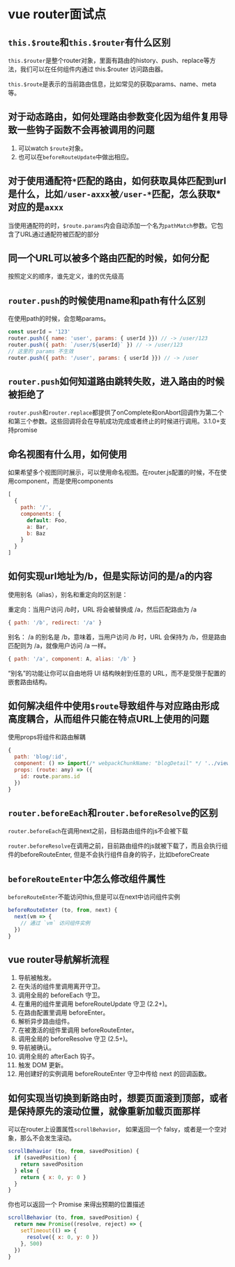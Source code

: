 # vue router面试点

## `this.$route`和`this.$router`有什么区别

`this.$router`是整个router对象，里面有路由的history、push、replace等方法，我们可以在任何组件内通过 this.$router 访问路由器。

`this.$route`是表示的当前路由信息，比如常见的获取params、name、meta等。

## 对于动态路由，如何处理路由参数变化因为组件复用导致一些钩子函数不会再被调用的问题

1. 可以watch `$route`对象。
2. 也可以在`beforeRouteUpdate`中做出相应。

## 对于使用通配符`*`匹配的路由，如何获取具体匹配到url是什么，比如`/user-axxx`被`/user-*`匹配，怎么获取*对应的是`axxx`

当使用通配符的时，`$route.params`内会自动添加一个名为`pathMatch`参数。它包含了URL通过通配符被匹配的部分

## 同一个URL可以被多个路由匹配的时候，如何分配

按照定义的顺序，谁先定义，谁的优先级高

## `router.push`的时候使用name和path有什么区别

在使用path的时候，会忽略params。

```js
const userId = '123'
router.push({ name: 'user', params: { userId }}) // -> /user/123
router.push({ path: `/user/${userId}` }) // -> /user/123
// 这里的 params 不生效
router.push({ path: '/user', params: { userId }}) // -> /user
```

## `router.push`如何知道路由跳转失败，进入路由的时候被拒绝了

`router.push`和`router.replace`都提供了onComplete和onAbort回调作为第二个和第三个参数。这些回调将会在导航成功完成或者终止的时候进行调用。3.1.0+支持promise

## 命名视图有什么用，如何使用

如果希望多个视图同时展示，可以使用命名视图。在router.js配置的时候，不在使用component，而是使用components

```js
[
  {
    path: '/',
    components: {
      default: Foo,
      a: Bar,
      b: Baz
    }
  }
]
```

## 如何实现url地址为/b，但是实际访问的是/a的内容

使用别名（alias），别名和重定向的区别是：

重定向：当用户访问 /b时，URL 将会被替换成 /a，然后匹配路由为 /a

```js
{ path: '/b', redirect: '/a' }
```

别名： /a 的别名是 /b，意味着，当用户访问 /b 时，URL 会保持为 /b，但是路由匹配则为 /a，就像用户访问 /a 一样。

```js
{ path: '/a', component: A, alias: '/b' }
```

“别名”的功能让你可以自由地将 UI 结构映射到任意的 URL，而不是受限于配置的嵌套路由结构。

## 如何解决组件中使用`$route`导致组件与对应路由形成高度耦合，从而组件只能在特点URL上使用的问题

使用props将组件和路由解耦

```js
{
  path: 'blog/:id',
  component: () => import(/* webpackChunkName: "blogDetail" */ '../views/user/blogDetail.vue'),
  props: (route: any) => ({
    id: route.params.id
  })
}
```

## `router.beforeEach`和`router.beforeResolve`的区别

`router.beforeEach`在调用next之前，目标路由组件的js不会被下载

`router.beforeResolve`在调用之前，目前路由组件的js就被下载了，而且会执行组件的beforeRouteEnter, 但是不会执行组件自身的钩子，比如beforeCreate

## `beforeRouteEnter`中怎么修改组件属性

`beforeRouteEnter`不能访问this,但是可以在next中访问组件实例

```js
beforeRouteEnter (to, from, next) {
  next(vm => {
    // 通过 `vm` 访问组件实例
  })
}
```

## vue router导航解析流程

1. 导航被触发。
2. 在失活的组件里调用离开守卫。
3. 调用全局的 beforeEach 守卫。
4. 在重用的组件里调用 beforeRouteUpdate 守卫 (2.2+)。
5. 在路由配置里调用 beforeEnter。
6. 解析异步路由组件。
7. 在被激活的组件里调用 beforeRouteEnter。
8. 调用全局的 beforeResolve 守卫 (2.5+)。
9. 导航被确认。
10. 调用全局的 afterEach 钩子。
11. 触发 DOM 更新。
12. 用创建好的实例调用 beforeRouteEnter 守卫中传给 next 的回调函数。

## 如何实现当切换到新路由时，想要页面滚到顶部，或者是保持原先的滚动位置，就像重新加载页面那样

可以在router上设置属性`scrollBehavior`， 如果返回一个 falsy，或者是一个空对象，那么不会发生滚动。

```js
scrollBehavior (to, from, savedPosition) {
  if (savedPosition) {
    return savedPosition
  } else {
    return { x: 0, y: 0 }
  }
}
```

你也可以返回一个 Promise 来得出预期的位置描述

```js
scrollBehavior (to, from, savedPosition) {
  return new Promise((resolve, reject) => {
    setTimeout(() => {
      resolve({ x: 0, y: 0 })
    }, 500)
  })
}
```
